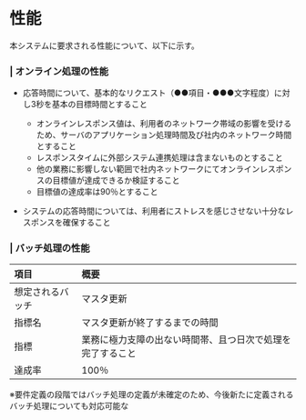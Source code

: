 # 性能
本システムに要求される性能について、以下に示す。

### | オンライン処理の性能

* 応答時間について、基本的なリクエスト（●●項目・●●●文字程度）に対し3秒を基本の目標時間とすること  
	* オンラインレスポンス値は、利用者のネットワーク帯域の影響を受けるため、サーバのアプリケーション処理時間及び社内のネットワーク時間とすること  
	* レスポンスタイムに外部システム連携処理は含まないものとすること  
	* 他の業務に影響しない範囲で社内ネットワークにてオンラインレスポンスの目標値が達成できるか検証すること  
	* 目標値の達成率は90％とすること  * システムの応答時間については、利用者にストレスを感じさせない十分なレスポンスを確保すること

### | バッチ処理の性能
|項目|概要|
|:---|:---|
|想定されるバッチ|マスタ更新||指標名|マスタ更新が終了するまでの時間||指標|業務に極力支障の出ない時間帯、且つ日次で処理を完了すること||達成率|100％|
※要件定義の段階ではバッチ処理の定義が未確定のため、今後新たに定義されるバッチ処理についても対応可能な